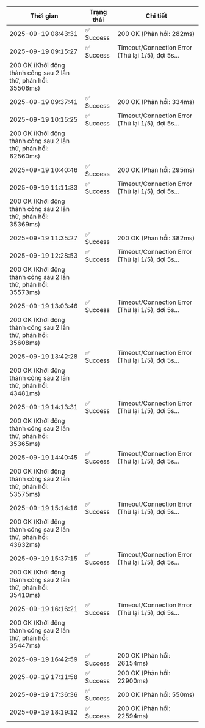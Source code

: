| Thời gian | Trạng thái | Chi tiết |
|---|---|---|
| 2025-09-19 08:43:31 | ✅ Success | 200 OK (Phản hồi: 282ms) |
| 2025-09-19 09:15:27 | ✅ Success | Timeout/Connection Error (Thử lại 1/5), đợi 5s...
200 OK (Khởi động thành công sau 2 lần thử, phản hồi: 35506ms) |
| 2025-09-19 09:37:41 | ✅ Success | 200 OK (Phản hồi: 334ms) |
| 2025-09-19 10:15:25 | ✅ Success | Timeout/Connection Error (Thử lại 1/5), đợi 5s...
200 OK (Khởi động thành công sau 2 lần thử, phản hồi: 62560ms) |
| 2025-09-19 10:40:46 | ✅ Success | 200 OK (Phản hồi: 295ms) |
| 2025-09-19 11:11:33 | ✅ Success | Timeout/Connection Error (Thử lại 1/5), đợi 5s...
200 OK (Khởi động thành công sau 2 lần thử, phản hồi: 35369ms) |
| 2025-09-19 11:35:27 | ✅ Success | 200 OK (Phản hồi: 382ms) |
| 2025-09-19 12:28:53 | ✅ Success | Timeout/Connection Error (Thử lại 1/5), đợi 5s...
200 OK (Khởi động thành công sau 2 lần thử, phản hồi: 35573ms) |
| 2025-09-19 13:03:46 | ✅ Success | Timeout/Connection Error (Thử lại 1/5), đợi 5s...
200 OK (Khởi động thành công sau 2 lần thử, phản hồi: 35608ms) |
| 2025-09-19 13:42:28 | ✅ Success | Timeout/Connection Error (Thử lại 1/5), đợi 5s...
200 OK (Khởi động thành công sau 2 lần thử, phản hồi: 43481ms) |
| 2025-09-19 14:13:31 | ✅ Success | Timeout/Connection Error (Thử lại 1/5), đợi 5s...
200 OK (Khởi động thành công sau 2 lần thử, phản hồi: 35365ms) |
| 2025-09-19 14:40:45 | ✅ Success | Timeout/Connection Error (Thử lại 1/5), đợi 5s...
200 OK (Khởi động thành công sau 2 lần thử, phản hồi: 53575ms) |
| 2025-09-19 15:14:16 | ✅ Success | Timeout/Connection Error (Thử lại 1/5), đợi 5s...
200 OK (Khởi động thành công sau 2 lần thử, phản hồi: 43632ms) |
| 2025-09-19 15:37:15 | ✅ Success | Timeout/Connection Error (Thử lại 1/5), đợi 5s...
200 OK (Khởi động thành công sau 2 lần thử, phản hồi: 35410ms) |
| 2025-09-19 16:16:21 | ✅ Success | Timeout/Connection Error (Thử lại 1/5), đợi 5s...
200 OK (Khởi động thành công sau 2 lần thử, phản hồi: 35447ms) |
| 2025-09-19 16:42:59 | ✅ Success | 200 OK (Phản hồi: 26154ms) |
| 2025-09-19 17:11:58 | ✅ Success | 200 OK (Phản hồi: 22900ms) |
| 2025-09-19 17:36:36 | ✅ Success | 200 OK (Phản hồi: 550ms) |
| 2025-09-19 18:19:12 | ✅ Success | 200 OK (Phản hồi: 22594ms) |
